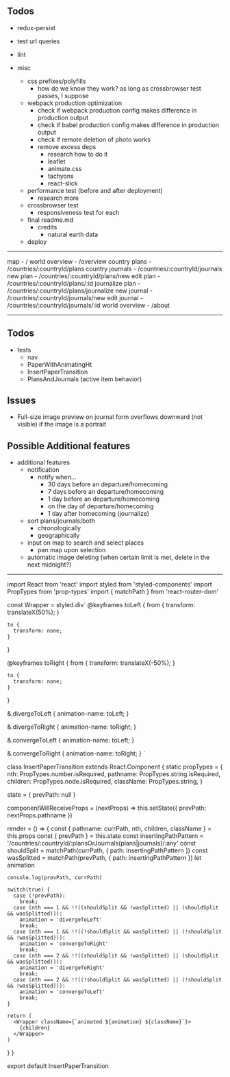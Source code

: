 ## Todos

- redux-persist
- test url queries
- lint

- misc
  - css prefixes/polyfills
    - how do we know they work? as long as crossbrowser test passes, I suppose
  - webpack production optimization
    - check if webpack production config makes difference in production output
    - check if babel production config makes difference in production output
    - check if remote deletion of photo works
    - remove excess deps
      - research how to do it
      - leaflet
      - animate.css
      - tachyons
      - react-slick
  - performance test (before and after deployment)
    - research more
  - crossbrowser test
    - responsiveness test for each
  - final readme.md
    - credits
      - natural earth data
  - deploy

---

map                     - /
world overview          - /overview
country plans           - /countries/:countryId/plans
country journals        - /countries/:countryId/journals
new plan                - /countries/:countryId/plans/new
edit plan               - /countries/:countryId/plans/:id
journalize plan         - /countries/:countryId/plans/journalize
new journal             - /countries/:countryId/journals/new
edit journal            - /countries/:countryId/journals/:id
world overview          - /about

---

## Todos

- tests
  - nav
  - PaperWithAnimatingHt
  - InsertPaperTransition
  - PlansAndJournals (active item behavior)

## Issues

- Full-size image preview on journal form overflows downward (not visible) if the image is a portrait

## Possible Additional features

- additional features
  - notification
    - notify when...
      - 30 days before an departure/homecoming
      - 7 days before an departure/homecoming
      - 1 day before an departure/homecoming
      - on the day of departure/homecoming
      - 1 day after homecoming (journalize)
  - sort plans/journals/both
    - chronologically
    - geographically
  - input on map to search and select places
    - pan map upon selection
  - automatic image deleting (when certain limit is met, delete in the next midnight?)

---

import React from 'react'
import styled from 'styled-components'
import PropTypes from 'prop-types'
import { matchPath } from 'react-router-dom'

const Wrapper = styled.div`
  @keyframes toLeft {
    from {
      transform: translateX(50%);
    }

    to {
      transform: none;
    }
  }

  @keyframes toRight {
    from {
      transform: translateX(-50%);
    }

    to {
      transform: none;
    }
  }

  &.divergeToLeft {
    animation-name: toLeft;
  }

  &.divergeToRight {
    animation-name: toRight;
  }

  &.convergeToLeft {
    animation-name: toLeft;
  }

  &.convergeToRight {
    animation-name: toRight;
  }
`

class InsertPaperTransition extends React.Component {
  static propTypes = {
    nth: PropTypes.number.isRequired,
    pathname: PropTypes.string.isRequired,
    children: PropTypes.node.isRequired,
    className: PropTypes.string,
  }

  state = {
    prevPath: null
  }

  componentWillReceiveProps = (nextProps) => this.setState({
    prevPath: nextProps.pathname
  })

  render = () => {
    const {
      pathname: currPath,
      nth, children, className
    } = this.props
    const { prevPath } = this.state
    const insertingPathPattern = '/countries/:countryId/:plansOrJournals(plans|journals)/:any'
    const shouldSplit = matchPath(currPath, { path: insertingPathPattern })
    const wasSplitted = matchPath(prevPath, { path: insertingPathPattern })
    let animation

    console.log(prevPath, currPath)

    switch(true) {
      case (!prevPath):
        break;
      case (nth === 1 && !!((shouldSplit && !wasSplitted) || (shouldSplit && wasSplitted))):
        animation = 'divergeToLeft'
        break;
      case (nth === 1 && !!((!shouldSplit && wasSplitted) || (!shouldSplit && !wasSplitted))):
        animation = 'convergeToRight'
        break;
      case (nth === 2 && !!((shouldSplit && !wasSplitted) || (shouldSplit && wasSplitted))):
        animation = 'divergeToRight'
        break;
      case (nth === 2 && !!((!shouldSplit && wasSplitted) || (!shouldSplit && !wasSplitted))):
        animation = 'convergeToLeft'
        break;
    }

    return (
      <Wrapper className={`animated ${animation} ${className}`}>
        {children}
      </Wrapper>
    )
  }
}

export default InsertPaperTransition
